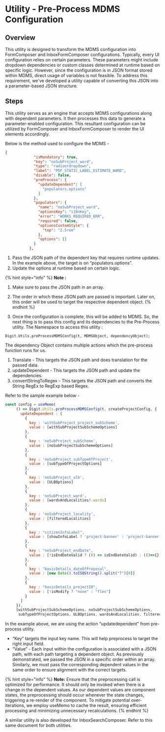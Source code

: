 # Utility - Pre-Process MDMS Configuration

## Overview

This utility is designed to transform the MDMS configuration into FormComposer and InboxFormComposer configurations. Typically, every UI configuration relies on certain parameters. These parameters might include dropdown dependencies or custom classes determined at runtime based on specific logic. However, since the configuration is in JSON format stored within MDMS, direct usage of variables is not feasible. To address this requirement, we've developed a utility capable of converting this JSON into a parameter-based JSON structure.

## Steps

This utility serves as an engine that accepts MDMS configurations along with dependent parameters. It then processes this data to generate a parameter-enabled configuration. This resultant configuration can be utilized by FormComposer and InboxFormComposer to render the UI elements accordingly.

Below is the method used to configure the MDMS -&#x20;

```json
{
             "isMandatory": true,
             "key": "noSubProject_ward",
             "type": "radioordropdown",
             "label": "PDF_STATIC_LABEL_ESTIMATE_WARD",
             "disable": false,
             "preProcess": {
               "updateDependent": [
                 "populators.options"
               ]
             },
             "populators": {
               "name": "noSubProject_ward",
               "optionsKey": "i18nKey",
               "error": "WORKS_REQUIRED_ERR",
               "required": false,
               "optionsCustomStyle": {
                 "top": "2.5rem"
               },
               "options": []
             }
           },

```

1. Pass the JSON path of the dependent key that requires runtime updates. In the example above, the target is on “populators.options”.&#x20;
2. Update the options at runtime based on certain logic.

{% hint style="info" %}
**Note :**

1. Make sure to pass the JSON path in an array.
2. The order in which these JSON path are passed is important. Later on, this order will be used to target the respective dependent object.
{% endhint %}

3. Once the configuration is complete, this will be added to MDMS. So, the next thing is to pass this config and its dependencies to the Pre-Process utility. The Namespace to access this utility :&#x20;

```
Digit.Utils.preProcessMDMSConfig(t, MDMSObject, dependencyObject);
```

The dependency Object contains multiple actions which the pre-process function runs for us.

1. Translate - This targets the JSON path and does translation for the passed data.
2. updateDependent - This targets the JSON path and update the dependencies.
3. convertStringToRegex -  This targets the JSON path and converts the String RegEx to RegExp based Regex.

Refer to the sample example below -&#x20;

```jsx
const config = useMemo(
     () => Digit.Utils.preProcessMDMSConfig(t, createProjectConfig, {
       updateDependent : [
         {
           key : 'withSubProject_project_subScheme',
           value : [withSubProjectSubSchemeOptions]
         },
         {
           key : 'noSubProject_subScheme',
           value : [noSubProjectSubSchemeOptions]
         },
         {
           key : 'noSubProject_subTypeOfProject',
           value : [subTypeOfProjectOptions]
         },
         {
           key : 'noSubProject_ulb',
           value : [ULBOptions]
         },
         {
           key : 'noSubProject_ward',
           value : [wardsAndLocalities?.wards]
         },
         {
           key : 'noSubProject_locality',
           value : [filteredLocalities]
         },
         {
           key : "citizenInfoLabel",
           value : [showInfoLabel ? 'project-banner' : 'project-banner display-none']
         },
         {
           key : "noSubProject_endDate",
           value : [!isEndDateValid ? (() => isEndDateValid) : (()=>{})]
         },
         {
           key : "basicDetails_dateOfProposal",
           value : [new Date().toISOString().split("T")[0]]
         },
         {
           key : "basicDetails_projectID",
           value : [!isModify ? "none" : "flex"]
         }
       ]
     }),
     [withSubProjectSubSchemeOptions, noSubProjectSubSchemeOptions,
      subTypeOfProjectOptions, ULBOptions, wardsAndLocalities, filteredLocalities, showInfoLabel, isEndDateValid]); 
```

In the example above, we are using the action “updatedependent” from pre-process utility.

* “Key” targets the input key name. This will help preprocess to target the right input field.
* “Value” - Each input within the configuration is associated with a JSON path, with each path targeting a dependent object. As previously demonstrated, we passed the JSON in a specific order within an array. Similarly, we must pass the corresponding dependent values in the same order to ensure alignment with the correct targets.

{% hint style="info" %}
**Note:** Ensure that the preprocessing call is optimized for performance. It should only be invoked when there is a change in the dependent values. As our dependent values are component states, the preprocessing should occur whenever the state changes, triggering a re-render of the component. To mitigate potential over-iterations, we employ useMemo to cache the result, ensuring efficient processing and minimizing unnecessary recalculations.
{% endhint %}

A similar utility is also developed for InboxSearchComposer. Refer to this same document for both utilities.
